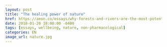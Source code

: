 ```yaml
---
layout: post
title: "The healing power of nature"
href: https://aeon.co/essays/why-forests-and-rivers-are-the-most-potent-health-tonic-around
date: 2018-01-20 18:00:00 -0400
tags: [essays, wellbeing, nature, non-pharmacological]
categories: EN
image_url: nature.jpg
---
```

